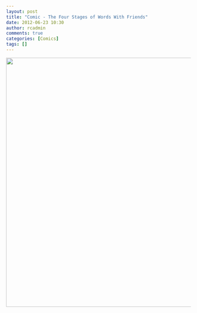 ```yaml
---
layout: post
title: "Comic - The Four Stages of Words With Friends"
date: 2012-06-23 10:30
author: rcadmin
comments: true
categories: [Comics]
tags: []
---
```

<a href="http://bitsmack.com/wp/2012/06/23/comic-the-four-stages-of-words-with-friends/attachment/20120623/" rel="attachment wp-att-2369"><img src="http://bitsmack.com/wp/wp-content/uploads/2012/06/20120623.jpg" alt="" title="" width="680" height="680" class="alignnone size-full wp-image-2369" /></a>
